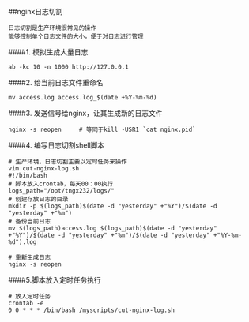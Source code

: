 ##nginx日志切割
```shell
日志切割是生产环境很常见的操作
能够控制单个日志文件的大小，便于对日志进行管理
```
####1. 模拟生成大量日志
```shell
ab -kc 10 -n 1000 http://127.0.0.1
```
####2. 给当前日志文件重命名
```shell
mv access.log access.log_$(date +%Y-%m-%d)
```
####3. 发送信号给nginx，让其生成新的日志文件
```shell
nginx -s reopen     # 等同于kill -USR1 `cat nginx.pid`
```
####4. 编写日志切割shell脚本
```shell
# 生产环境，日志切割主要以定时任务来操作
vim cut-nginx-log.sh
#!/bin/bash
# 脚本放入crontab，每天00：00执行
logs_path="/opt/tngx232/logs/"
# 创建存放日志的目录
mkdir -p $(logs_path)$(date -d "yesterday" +"%Y")/$(date -d "yesterday" +"%m")
# 备份当前日志
mv $(logs_path)access.log $(logs_path)$(date -d "yesterday" +"%Y")/$(date -d "yesterday" +"%m")/$(date -d "yesterday" +"%Y-%m-%d").log

# 重新生成日志
nginx -s reopen
```
####5.脚本放入定时任务执行
```shell
# 放入定时任务
crontab -e
0 0 * * * /bin/bash /myscripts/cut-nginx-log.sh
```